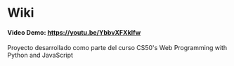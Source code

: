 # Wiki
#### Video Demo:  https://youtu.be/YbbvXFXkIfw
Proyecto desarrollado como parte del curso CS50's Web Programming with Python and JavaScript